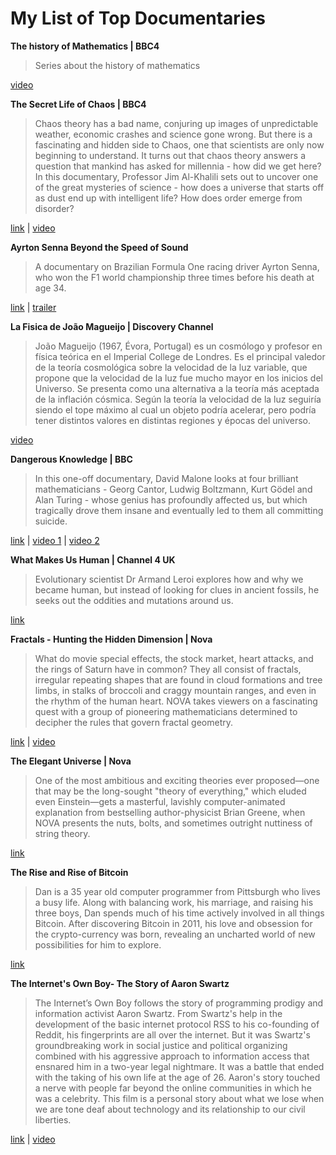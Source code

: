 # My List of Top Documentaries

**The history of Mathematics | BBC4**
> Series about the history of mathematics

[video](http://www.dnatube.com/video/6534/The-History-of-Mathematics--BBC-doc-part1)

**The Secret Life of Chaos | BBC4**
> Chaos theory has a bad name, conjuring up images of unpredictable weather, economic crashes and science gone wrong. But there is a fascinating and hidden side to Chaos, one that scientists are only now beginning to understand. It turns out that chaos theory answers a question that mankind has asked for millennia - how did we get here? In this documentary, Professor Jim Al-Khalili sets out to uncover one of the great mysteries of science - how does a universe that starts off as dust end up with intelligent life? How does order emerge from disorder?

[link](http://www.bbc.co.uk/programmes/b00pv1c3) | [video](http://www.dailymotion.com/video/xv1j0n_the-secret-life-of-chaos_shortfilms)

**Ayrton Senna Beyond the Speed of Sound**
> A documentary on Brazilian Formula One racing driver Ayrton Senna, who won the F1 world championship three times before his death at age 34.

[link](http://www.imdb.com/title/tt1424432/) | [trailer](https://www.youtube.com/watch?v=tvn3GApQf4w)

**La Fisica de João Magueijo | Discovery Channel**
> João Magueijo (1967, Évora, Portugal) es un cosmólogo y profesor en física teórica en el Imperial College de Londres. Es el principal valedor de la teoría cosmológica sobre la velocidad de la luz variable, que propone que la velocidad de la luz fue mucho mayor en los inicios del Universo. Se presenta como una alternativa a la teoría más aceptada de la inflación cósmica. Según la teoría la velocidad de la luz seguiría siendo el tope máximo al cual un objeto podría acelerar, pero podría tener distintos valores en distintas regiones y épocas del universo.

[video](http://www.dailymotion.com/video/xr8n0v_discovery-la-fisica-de-joao-magueijo_tech)

**Dangerous Knowledge | BBC**
> In this one-off documentary, David Malone looks at four brilliant mathematicians - Georg Cantor, Ludwig Boltzmann, Kurt Gödel and Alan Turing - whose genius has profoundly affected us, but which tragically drove them insane and eventually led to them all committing suicide.

[link](http://www.imdb.com/title/tt1520274/) | [video 1](https://vimeo.com/30482156) | [video 2](https://vimeo.com/30641992)

**What Makes Us Human | Channel 4 UK**
> Evolutionary scientist Dr Armand Leroi explores how and why we became human, but instead of looking for clues in ancient fossils, he seeks out the oddities and mutations around us.

[link](http://www.channel4.com/programmes/what-makes-us-human/episode-guide)

**Fractals - Hunting the Hidden Dimension | Nova**
> What do movie special effects, the stock market, heart attacks, and the rings of Saturn have in common? They all consist of fractals, irregular repeating shapes that are found in cloud formations and tree limbs, in stalks of broccoli and craggy mountain ranges, and even in the rhythm of the human heart. NOVA takes viewers on a fascinating quest with a group of pioneering mathematicians determined to decipher the rules that govern fractal geometry.

[link](http://www.pbs.org/wgbh/nova/physics/hunting-hidden-dimension.html) | [video](https://www.youtube.com/watch?v=s65DSz78jW4)

**The Elegant Universe | Nova**
> One of the most ambitious and exciting theories ever proposed—one that may be the long-sought "theory of everything," which eluded even Einstein—gets a masterful, lavishly computer-animated explanation from bestselling author-physicist Brian Greene, when NOVA presents the nuts, bolts, and sometimes outright nuttiness of string theory.

[link](http://www.pbs.org/wgbh/nova/physics/elegant-universe.html)

**The Rise and Rise of Bitcoin**
> Dan is a 35 year old computer programmer from Pittsburgh who lives a busy life. Along with balancing work, his marriage, and raising his three boys, Dan spends much of his time actively involved in all things Bitcoin. After discovering Bitcoin in 2011, his love and obsession for the crypto-currency was born, revealing an uncharted world of new possibilities for him to explore.

[link](http://bitcoindoc.com/)

**The Internet's Own Boy- The Story of Aaron Swartz**
> The Internet’s Own Boy follows the story of programming prodigy and information activist Aaron Swartz. From Swartz's help in the development of the basic internet protocol RSS to his co-founding of Reddit, his fingerprints are all over the internet. But it was Swartz's groundbreaking work in social justice and political organizing combined with his aggressive approach to information access that ensnared him in a two-year legal nightmare. It was a battle that ended with the taking of his own life at the age of 26. Aaron's story touched a nerve with people far beyond the online communities in which he was a celebrity. This film is a personal story about what we lose when we are tone deaf about technology and its relationship to our civil liberties.

[link](http://www.takepart.com/internets-own-boy) | [video](https://www.youtube.com/watch?v=vXr-2hwTk58)

